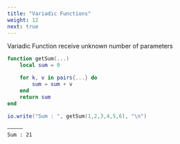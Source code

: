 ```yaml
---
title: "Variadic Functions"
weight: 12
next: true
---
```


Variadic Function receive unknown number of parameters

```lua
function getSum(...)
    local sum = 0

    for k, v in pairs{...} do
        sum = sum + v
    end
    return sum
end

io.write("Sum : ", getSum(1,2,3,4,5,6), "\n")
```

```txt {.fs90 .output}
―――――
Sum : 21
```
